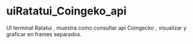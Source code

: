 # uiRatatui_Coingeko_api
UI terminal Ratatui , muestra como consultar api Coingecko , visualizar y graficar en frames separados.
